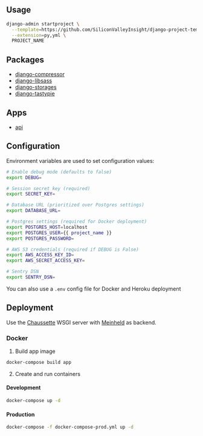 ## Usage

```bash
django-admin startproject \
  --template=https://github.com/SiliconValleyInsight/django-project-template/archive/master.zip \
  --extension=py,yml \
  PROJECT_NAME
```

## Packages

- [django-compressor](http://django-compressor.readthedocs.org)
- [django-libsass](https://github.com/torchbox/django-libsass)
- [django-storages](http://django-storages.readthedocs.org)
- [django-tastypie](http://django-tastypie.readthedocs.org)

## Apps

- [api](api/)

## Configuration

Environment variables are used to set configuration values:

```bash
# Enable debug mode (defaults to false)
export DEBUG=

# Session secret key (required)
export SECRET_KEY=

# Database URL (prioritized over Postgres settings)
export DATABASE_URL=

# Postgres settings (required for Docker deployment)
export POSTGRES_HOST=localhost
export POSTGRES_USER={{ project_name }}
export POSTGRES_PASSWORD=

# AWS S3 credentials (required if DEBUG is False)
export AWS_ACCESS_KEY_ID=
export AWS_SECRET_ACCESS_KEY=

# Sentry DSN
export SENTRY_DSN=
```

You can also use a `.env` config file for Docker and Heroku deployment

## Deployment

Use the [Chaussette](http://chaussette.readthedocs.org) WSGI server with
[Meinheld](http://meinheld.org/) as backend.


### Docker

1. Build app image

  ```bash
  docker-compose build app
  ```

2. Create and run containers

  #### Development

  ```bash
  docker-compose up -d
  ```

  #### Production

  ```bash
  docker-compose -f docker-compose-prod.yml up -d
  ```

